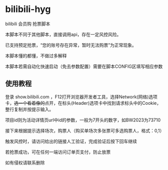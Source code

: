 # bilibili-hyg
bilibili 会员购 抢票脚本

本脚本不同于其他脚本，直接调用api，存在一定风控风险。

已支持预定抢票，“您的账号存在异常，暂时无法购票”为正常现象。

本脚本懂的都懂，不做过多解释

本脚本若需自动化快速启动（免去参数配置）需要在脚本CONFIG区填写相应参数

## 使用教程

登录 show.bilibili.com ，F12打开浏览器开发者工具，选择Network(网络)选项卡，~~选一个看着像的~~点开，在标头(Header)选项卡中找到请求标头中的Cookie，整行复制并按提示输入。

项目id则为活动详情页url中id的参数，一般为7开头的数字，如BW2023为73710

接下来根据提示选择场次，购票人（购买单场次多张票可多选购票人，格式：0,1）

触发风控时，请访问给出的链接人工验证，完成验证后按下回车继续

若抢票成功，可在任何一端访问订单页支付，防止放票

如有侵权请联系删除
